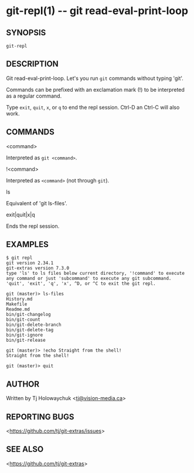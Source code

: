 git-repl(1) -- git read-eval-print-loop
=======================================

## SYNOPSIS

`git-repl`

## DESCRIPTION

  Git read-eval-print-loop. Let's you run `git` commands without typing 'git'.

  Commands can be prefixed with an exclamation mark (!) to be interpreted as
  a regular command.

  Type `exit`, `quit`, `x`, or `q` to end the repl session. Ctrl-D an Ctrl-C
  will also work.

## COMMANDS

  &lt;command&gt;

  Interpreted as `git <command>`.

  !&lt;command&gt;

  Interpreted as `<command>` (not through `git`).

  ls

  Equivalent of 'git ls-files'.

  exit|quit|x|q

  Ends the repl session.


## EXAMPLES

    $ git repl
    git version 2.34.1
    git-extras version 7.3.0
    type 'ls' to ls files below current directory, '!command' to execute any command or just 'subcommand' to execute any git subcommand. 'quit', 'exit', 'q', 'x', ^D, or ^C to exit the git repl.

    git (master)> ls-files
    History.md
    Makefile
    Readme.md
    bin/git-changelog
    bin/git-count
    bin/git-delete-branch
    bin/git-delete-tag
    bin/git-ignore
    bin/git-release

    git (master)> !echo Straight from the shell!
    Straight from the shell!

    git (master)> quit

## AUTHOR

Written by Tj Holowaychuk &lt;<tj@vision-media.ca>&gt;

## REPORTING BUGS

&lt;<https://github.com/tj/git-extras/issues>&gt;

## SEE ALSO

&lt;<https://github.com/tj/git-extras>&gt;
